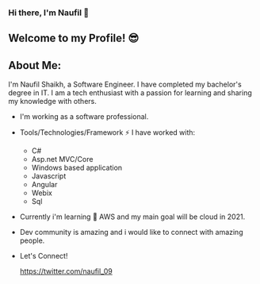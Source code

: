 ### Hi there, I'm Naufil 👋

<!--
**naufil09/naufil09** is a ✨ _special_ ✨ repository because its `README.md` (this file) appears on your GitHub profile.

Here are some ideas to get you started:

- 🔭 I’m currently working on ...
- 🌱 I’m currently learning ...
- 👯 I’m looking to collaborate on ...
- 🤔 I’m looking for help with ...
- 💬 Ask me about ...
- 📫 How to reach me: ...
- 😄 Pronouns: ...
- ⚡ Fun fact: ...
-->

Welcome to my Profile! 😎
-
About Me:
-
I'm Naufil Shaikh, a Software Engineer. I have completed my bachelor's degree in IT. I am a tech enthusiast with a passion for learning and sharing my knowledge with others.

- I'm working as a software professional.

- Tools/Technologies/Framework ⚡ I have worked with:
  - C#
  - Asp.net MVC/Core
  - Windows based application
  - Javascript
  - Angular
  - Webix
  - Sql
  
- Currently i'm learning 🌱 AWS and my main goal will be cloud in 2021.  

- Dev community is amazing and i would like to connect with amazing people.

- Let's Connect!

  https://twitter.com/naufil_09
